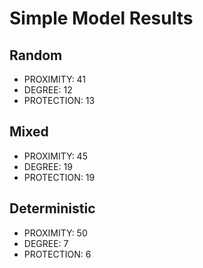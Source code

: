 # Simple Model Results

## Random

* PROXIMITY: 41
* DEGREE: 12
* PROTECTION: 13

## Mixed

* PROXIMITY: 45
* DEGREE: 19
* PROTECTION: 19

## Deterministic

* PROXIMITY: 50
* DEGREE: 7
* PROTECTION: 6


